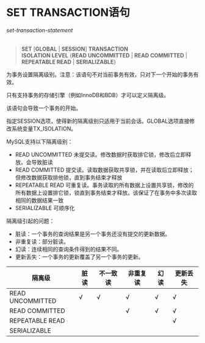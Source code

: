 # SET TRANSACTION语句

###### set-transaction-statement
> **SET** [**GLOBAL** | **SESSION**] **TRANSACTION**  
**ISOLATION LEVEL** {**READ UNCOMMITTED** | **READ COMMITTED** | **REPEATABLE READ** | **SERIALIZABLE**}

为事务设置隔离级别。注意：该语句不对当前事务有效，只对下一个开始的事务有效。

只有支持事务的存储引擎（例如InnoDB和BDB）才可以定义隔离级。

该语句会导致一个事务的开始。

指定SESSION选项，使得新的隔离级别只适用于当前会话。GLOBAL选项直接修改系统变量TX_ISOLATION。

MySQL支持以下隔离级别：
- READ UNCOMMITTED	未提交读。修改数据时获取排它锁，修改后立即释放。会导致脏读
- READ COMMITTED	提交读。读取数据获取共享锁，并在读取后立即释放；但修改数据获取排他锁，直到事务结束才释放
- REPEATABLE READ	可重复读。事务读取的所有数据上设置共享锁，修改的所有数据上设置排它锁，锁直到事务结束才释放。该保证了在事务中多次读取相同的数据结果一致
- SERIALIZABLE	可顺序化

隔离级引起的问题：
- 脏读：一个事务的查询结果是另一个事务还没有提交的更新数据。
- 非重复读：部分脏读。
- 幻读：连续相同的查询条件得到的结果不同。
- 更新丢失：一个事务的更新覆盖了另一个事务的更新。

| 隔离级 | 脏读 | 不一致读 | 非重复读 | 幻读 | 更新丢失 |
|---|---|---|---|---|---|
| READ UNCOMMITTED | √ | √  | √  | √  | √  |
| READ COMMITTED |  |  | √  | √  | √  |
| REPEATABLE READ |  |  |  |  | √  |
| SERIALIZABLE |  |  |  |  |   |				